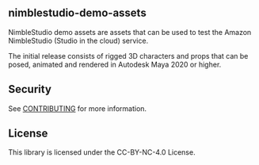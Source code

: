 ## nimblestudio-demo-assets

NimbleStudio demo assets are assets that can be used to test the Amazon NimbleStudio (Studio in the cloud) service.

The initial release consists of rigged 3D characters and props that can be posed, animated and rendered in Autodesk Maya 2020 or higher.

## Security

See [CONTRIBUTING](CONTRIBUTING.md#security-issue-notifications) for more information.

## License

This library is licensed under the CC-BY-NC-4.0 License.

